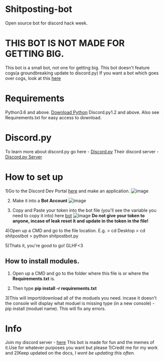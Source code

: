 # Shitposting-bot
Open source bot for discord hack week.
# THIS BOT IS NOT MADE FOR GETTING BIG. 
This bot is a small bot, not one for getting big.
This bot doesn't feature cogs(a groundbreaking update to discord.py)
If you want a bot which goes over cogs, look at this [here](https://github.com/AlexFlipnote/discord_bot.py)

# Requirements
Python3.6 and above. [Download Python](https://www.python.org/downloads/)
Discord.py1.2 and above.
Also see Requirements.txt for easy access to download.


# Discord.py
To learn more about discord.py go here - [Discord.py](https://discordpy.readthedocs.io/en/latest/index.html)
Their discord server - [Discord.py Server](https://discord.gg/r3sSKJJ)



# How to set up 
1)Go to the Discord Dev Portal [here](https://discordapp.com/developers/applications/)
and make an application. ![image](https://i.imgur.com/wwhqPiq.png)

2) Make it into a **Bot Account** ![image](https://i.imgur.com/3nZYzHA.png)

3) Copy and Paste your token into the bot file (you'll see the variable you need to copy it into) here [bot](https://github.com/5ifty/Shitposting-bot/blob/master/shitpostbot.py) 
![image](https://i.imgur.com/AfIGWh8.png)
**Do not give your token to anyone, incase of leak reset it and update in the token in the file!**

4)Open up a CMD and go to the file location. E.g. > cd Desktop > cd shitpostbot > python shitpostbot.py

5)Thats it, you're good to go! GLHF<3

## How to install modules.
1) Open up a CMD and go to the folder where this file is or where the **Requirements.txt** is.

2) Then type **pip install -r requirements.txt**

3)This will import/download all of the moduels you need.
incase it doesn't the console will display what moduel is missing
type (in a new console) - pip install (moduel name). This will fix any errors.


# Info 

Join my discord server - [here](https://discord.gg/jAaSeEx)
This bot is made for fun and the memes of it.Use for whatever purposes you want but please 
1)Credit me for my work and 2)Keep updated on the docs, 
*I wont be updating this often.*

